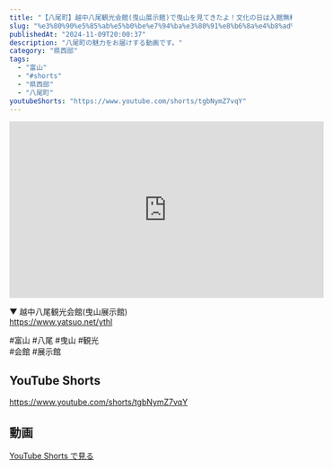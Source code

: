 ```yaml
---
title: "【八尾町】越中八尾観光会館(曳山展示館)で曳山を見てきたよ！文化の日は入館無料！ #shorts"
slug: "%e3%80%90%e5%85%ab%e5%b0%be%e7%94%ba%e3%80%91%e8%b6%8a%e4%b8%ad%e5%85%ab%e5%b0%be%e8%a6%b3%e5%85%89%e4%bc%9a%e9%a4%a8%e6%9b%b3%e5%b1%b1%e5%b1%95%e7%a4%ba%e9%a4%a8%e3%81%a7%e6%9b%b3%e5%b1%b1%e3%82%92"
publishedAt: "2024-11-09T20:00:37"
description: "八尾町の魅力をお届けする動画です。"
category: "県西部"
tags: 
  - "富山"
  - "#shorts"
  - "県西部"
  - "八尾町"
youtubeShorts: "https://www.youtube.com/shorts/tgbNymZ7vqY"
---
```


<iframe width="560" height="315" src="https://www.youtube.com/embed/VoVwPi8iKMA" frameborder="0" allowfullscreen></iframe>

▼ 越中八尾観光会館(曳山展示館)<br />
https://www.yatsuo.net/ythl

#富山 #八尾 #曳山 #観光<br />
#会館 #展示館

## YouTube Shorts

https://www.youtube.com/shorts/tgbNymZ7vqY

## 動画

[YouTube Shorts で見る](https://www.youtube.com/shorts/tgbNymZ7vqY)

